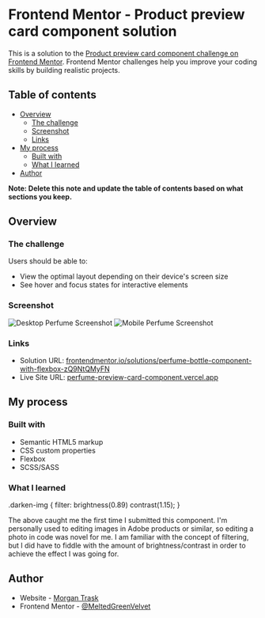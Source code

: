 # Frontend Mentor - Product preview card component solution

This is a solution to the [Product preview card component challenge on Frontend Mentor](https://www.frontendmentor.io/challenges/product-preview-card-component-GO7UmttRfa). Frontend Mentor challenges help you improve your coding skills by building realistic projects. 

## Table of contents

- [Overview](#overview)
  - [The challenge](#the-challenge)
  - [Screenshot](#screenshot)
  - [Links](#links)
- [My process](#my-process)
  - [Built with](#built-with)
  - [What I learned](#what-i-learned)
- [Author](#author)

**Note: Delete this note and update the table of contents based on what sections you keep.**

## Overview

### The challenge

Users should be able to:

- View the optimal layout depending on their device's screen size
- See hover and focus states for interactive elements

### Screenshot

![Desktop Perfume Screenshot](./desktop-perfume-screenshot.jpg)
![Mobile Perfume Screenshot](./mobile-perfume-screenshot.jpg)

### Links

- Solution URL: [frontendmentor.io/solutions/perfume-bottle-component-with-flexbox-zQ9NtQMyFN](https://www.frontendmentor.io/solutions/perfume-bottle-component-with-flexbox-zQ9NtQMyFN)
- Live Site URL: [perfume-preview-card-component.vercel.app](https://perfume-preview-card-component.vercel.app/)

## My process

### Built with

- Semantic HTML5 markup
- CSS custom properties
- Flexbox
- SCSS/SASS

### What I learned

.darken-img {
    filter: brightness(0.89) contrast(1.15);
}

The above caught me the first time I submitted this component. I'm personally used to editing images in Adobe products or similar, so editing a photo in code was novel for me. I am familiar with the concept of filtering, but I did have to fiddle with the amount of brightness/contrast in order to achieve the effect I was going for.

## Author

- Website - [Morgan Trask](https://www.morgantrask.com/)
- Frontend Mentor - [@MeltedGreenVelvet](https://www.frontendmentor.io/profile/MeltedGreenVelvet)

